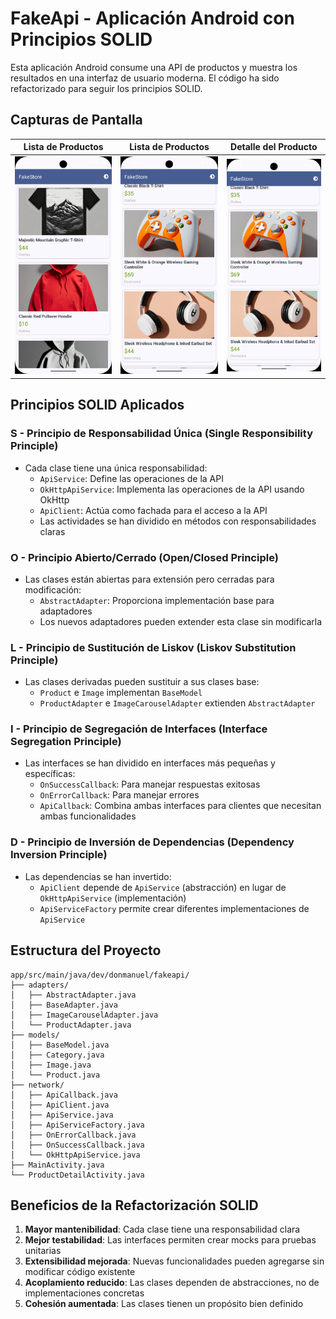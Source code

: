 # FakeApi - Aplicación Android con Principios SOLID

Esta aplicación Android consume una API de productos y muestra los resultados en una interfaz de usuario moderna. El código ha sido refactorizado para seguir los principios SOLID.

## Capturas de Pantalla

| Lista de Productos | Lista de Productos |        Detalle del Producto        |
|:------------------:|:--------------------:|:----------------------------------:|
| <img src="docs/1.png" width="250"> | <img src="docs/3.png" width="250"> | <img src="docs/3.png" width="250"> |


## Principios SOLID Aplicados

### S - Principio de Responsabilidad Única (Single Responsibility Principle)
- Cada clase tiene una única responsabilidad:
  - `ApiService`: Define las operaciones de la API
  - `OkHttpApiService`: Implementa las operaciones de la API usando OkHttp
  - `ApiClient`: Actúa como fachada para el acceso a la API
  - Las actividades se han dividido en métodos con responsabilidades claras

### O - Principio Abierto/Cerrado (Open/Closed Principle)
- Las clases están abiertas para extensión pero cerradas para modificación:
  - `AbstractAdapter`: Proporciona implementación base para adaptadores
  - Los nuevos adaptadores pueden extender esta clase sin modificarla

### L - Principio de Sustitución de Liskov (Liskov Substitution Principle)
- Las clases derivadas pueden sustituir a sus clases base:
  - `Product` e `Image` implementan `BaseModel`
  - `ProductAdapter` e `ImageCarouselAdapter` extienden `AbstractAdapter`

### I - Principio de Segregación de Interfaces (Interface Segregation Principle)
- Las interfaces se han dividido en interfaces más pequeñas y específicas:
  - `OnSuccessCallback`: Para manejar respuestas exitosas
  - `OnErrorCallback`: Para manejar errores
  - `ApiCallback`: Combina ambas interfaces para clientes que necesitan ambas funcionalidades

### D - Principio de Inversión de Dependencias (Dependency Inversion Principle)
- Las dependencias se han invertido:
  - `ApiClient` depende de `ApiService` (abstracción) en lugar de `OkHttpApiService` (implementación)
  - `ApiServiceFactory` permite crear diferentes implementaciones de `ApiService`

## Estructura del Proyecto

```
app/src/main/java/dev/donmanuel/fakeapi/
├── adapters/
│   ├── AbstractAdapter.java
│   ├── BaseAdapter.java
│   ├── ImageCarouselAdapter.java
│   └── ProductAdapter.java
├── models/
│   ├── BaseModel.java
│   ├── Category.java
│   ├── Image.java
│   └── Product.java
├── network/
│   ├── ApiCallback.java
│   ├── ApiClient.java
│   ├── ApiService.java
│   ├── ApiServiceFactory.java
│   ├── OnErrorCallback.java
│   ├── OnSuccessCallback.java
│   └── OkHttpApiService.java
├── MainActivity.java
└── ProductDetailActivity.java
```

## Beneficios de la Refactorización SOLID

1. **Mayor mantenibilidad**: Cada clase tiene una responsabilidad clara
2. **Mejor testabilidad**: Las interfaces permiten crear mocks para pruebas unitarias
3. **Extensibilidad mejorada**: Nuevas funcionalidades pueden agregarse sin modificar código existente
4. **Acoplamiento reducido**: Las clases dependen de abstracciones, no de implementaciones concretas
5. **Cohesión aumentada**: Las clases tienen un propósito bien definido
